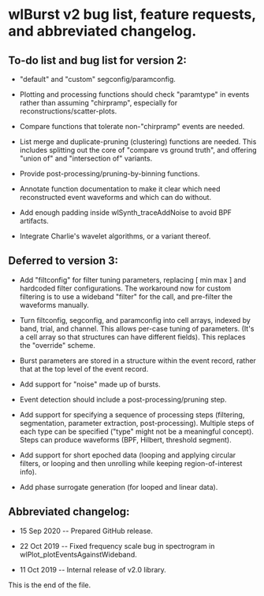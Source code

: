 # wlBurst v2 bug list, feature requests, and abbreviated changelog.

## To-do list and bug list for version 2:

* "default" and "custom" segconfig/paramconfig.

* Plotting and processing functions should check "paramtype" in events rather
  than assuming "chirpramp", especially for reconstructions/scatter-plots.

* Compare functions that tolerate non-"chirpramp" events are needed.

* List merge and duplicate-pruning (clustering) functions are needed. This
  includes splitting out the core of "compare vs ground truth", and offering
  "union of" and "intersection of" variants.

* Provide post-processing/pruning-by-binning functions.

* Annotate function documentation to make it clear which need reconstructed
  event waveforms and which can do without.

* Add enough padding inside wlSynth_traceAddNoise to avoid BPF artifacts.

* Integrate Charlie's wavelet algorithms, or a variant thereof.



## Deferred to version 3:

* Add "filtconfig" for filter tuning parameters, replacing [ min max ] and
hardcoded filter configurations. The workaround now for custom filtering is
to use a wideband "filter" for the call, and pre-filter the waveforms
manually.

* Turn filtconfig, segconfig, and paramconfig into cell arrays, indexed by
band, trial, and channel. This allows per-case tuning of parameters. (It's
a cell array so that structures can have different fields). This replaces
the "override" scheme.

* Burst parameters are stored in a structure within the event record, rather
that at the top level of the event record.

* Add support for "noise" made up of bursts.

* Event detection should include a post-processing/pruning step.

* Add support for specifying a sequence of processing steps (filtering,
segmentation, parameter extraction, post-processing). Multiple steps of
each type can be specified ("type" might not be a meaningful concept).
Steps can produce waveforms (BPF, Hilbert, threshold segment).

* Add support for short epoched data (looping and applying circular filters,
or looping and then unrolling while keeping region-of-interest info).

* Add phase surrogate generation (for looped and linear data).



## Abbreviated changelog:

* 15 Sep 2020 --
Prepared GitHub release.

* 22 Oct 2019 --
Fixed frequency scale bug in spectrogram in wlPlot_plotEventsAgainstWideband.

* 11 Oct 2019 --
Internal release of v2.0 library.


This is the end of the file.
